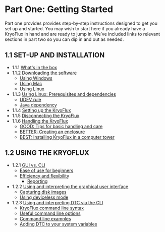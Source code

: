 # Part One: Getting Started

Part one provides provides step-by-step instructions designed to get you set up and started. You may wish to start here if you already have a KryoFlux in hand and are ready to jump in. We’ve included links to relevant sections in part two so you can dip in and out as needed.

## 1.1 SET-UP AND INSTALLATION

* 1.1.1 [What's in the   box](/1%20PART%20ONE%20Getting%20Started/1.1%20SET-UP%20AND%20INSTALLATION/README.md#111whats-in-the-box)
* 1.1.2 [Downloading the software](/01%20PART%20ONE%20Getting%20Started/01%20SET-UP%20AND%20INSTALLATION/README.md#downloading-the-software)
	* [Using Windows](/01%20PART%20ONE%20Getting%20Started/01%20SET-UP%20AND%20INSTALLATION/README.md#using-windows)
	* [Using Mac](/01%20PART%20ONE%20Getting%20Started/01%20SET-UP%20AND%20INSTALLATION/README.md#using-mac)
	* [Using Linux](/01%20PART%20ONE%20Getting%20Started/01%20SET-UP%20AND%20INSTALLATION/README.md#using-linux)
* 1.1.3 [Using Linux: Prerequisites and dependencies](/01%20PART%20ONE%20Getting%20Started/01%20SET-UP%20AND%20INSTALLATION/README.md#using-linux-prerequisites-and-dependencies)
	* [UDEV rule](/01%20PART%20ONE%20Getting%20Started/01%20SET-UP%20AND%20INSTALLATION/README.md#udev-rule)
	* [Java dependency](/01%20PART%20ONE%20Getting%20Started/01%20SET-UP%20AND%20INSTALLATION/README.md#java-dependency)
* 1.1.4 [Setting up the KryoFlux](/01%20PART%20ONE%20Getting%20Started/01%20SET-UP%20AND%20INSTALLATION/README.md#setting-up-the-kryoflux)
* 1.1.5 [Disconnecting the KryoFlux](/01%20PART%20ONE%20Getting%20Started/01%20SET-UP%20AND%20INSTALLATION/README.md#disconnecting-the-kryoflux) 
* 1.1.6 [Handling the KryoFlux](/01%20PART%20ONE%20Getting%20Started/01%20SET-UP%20AND%20INSTALLATION/README.md#handling-the-kryoflux)
	* [GOOD: Tips for basic handling and care](/01%20PART%20ONE%20Getting%20Started/01%20SET-UP%20AND%20INSTALLATION/README.md#good-tips-for-basic-handling-and-care)
	* [BETTER: Creating an enclosure](/01%20PART%20ONE%20Getting%20Started/01%20SET-UP%20AND%20INSTALLATION/README.md#better-creating-an-enclosure)
	* [BEST: Installing KryoFlux in a computer tower](/01%20PART%20ONE%20Getting%20Started/01%20SET-UP%20AND%20INSTALLATION/README.md#best-installing-kryoflux-in-a-computer-tower)


## 1.2 USING THE KRYOFLUX

* 1.2.1 [GUI vs. CLI](/01%20PART%20ONE%20Getting%20Started/02%20USING%20THE%20KRYOFLUX/readme.md#gui-vs-cli)
	* [Ease of use for beginners](/01%20PART%20ONE%20Getting%20Started/02%20USING%20THE%20KRYOFLUX/readme.md#ease-of-use-for-beginners)
	* [Efficiency and flexibility](./02%20USING%20THE%20KRYOFLUX/readme.md#efficiency-and-flexibility)
		* [Reporting](./02%20USING%20THE%20KRYOFLUX/readme.md#reporting)
* 1.2.2 [Using and interpreting the graphical user interface](./02%20USING%20THE%20KRYOFLUX/readme.md#using-and-interpreting-the-graphical-user-interface)
	* [Capturing disk images](./02%20USING%20THE%20KRYOFLUX/readme.md#capturing-disk-images)
	* [Using deviceless mode](./02%20USING%20THE%20KRYOFLUX/readme.md#using-deviceless-mode)
* 1.2.3	[Using and interpreting DTC via the CLI](./02%20USING%20THE%20KRYOFLUX/readme.md#using-and-interpreting-dtc-via-the-cli)
	* [KryoFlux command line syntax](./02%20USING%20THE%20KRYOFLUX/readme.md#kryoflux-command-line-syntax)
	* [Useful command line options](./02%20USING%20THE%20KRYOFLUX/readme.md#useful-command-line-options)
	* [Command line examples](./02%20USING%20THE%20KRYOFLUX/readme.md#command-line-examples)
	* [Adding DTC to your system variables](./02%20USING%20THE%20KRYOFLUX/readme.md#adding-dtc-to-your-system-variables)
